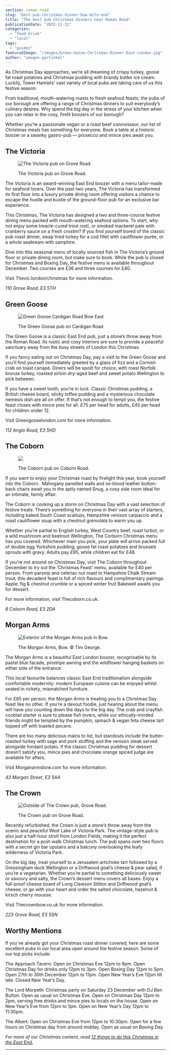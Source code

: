 ```yaml
---
section: roman-road
slug: "best-pub-christmas-dinner-bow-mile-end"
title: "The best pub Christmas dinners near Roman Road"
publicationDate: "2023-11-21"
categories: 
  - "food-drink"
  - "local"
tags: 
  - "guides"
featuredImage: "/images/Green-Goose-Christmas-Dinner-East-London.jpg"
author: "imogen-garfinkel"
---
```


As Christmas Day approaches, we’re all dreaming of crispy turkey, goose fat roast potatoes and Christmas pudding with brandy butter ice cream. Luckily, Tower Hamlets’ vast variety of local pubs are taking care of us this festive season.

From traditional, mouth-watering roasts to fresh seafood feasts, the pubs of our borough are offering a range of Christmas dinners to suit everybody’s culinary desires. Why spend the big day in the stress of your kitchen when you can relax in the cosy, firelit boozers of our borough? 

Whether you’re a passionate vegan or a roast beef connoisseur, our list of Christmas meals has something for everyone. Book a table at a historic boozer or a swanky gastro-pub — prosecco and mince pies await you. 

## **The Victoria**

<figure>

![The Victoria pub on Grove Road. ](/images/Victoria-Pub-facade-Christmas-dinner-article-1024x683.jpg)

<figcaption>

The Victoria pub on Grove Road.

</figcaption>

</figure>

The Victoria is an award-winning East End boozer with a menu tailor-made for seafood lovers. Over the past two years, The Victoria has transformed its first floor into a luxury private dining room offering visitors a chance to escape the hustle and bustle of the ground-floor pub for an exclusive bar experience.

This Christmas, The Victoria has designed a two and three-course festive dining menu packed with mouth-watering seafood options. To start, why not enjoy some treacle-cured trout rosti, or smoked mackerel pate with cranberry sauce on a fresh crostini? If you find yourself bored of the classic pub roast dinner, swap tired turkey for a cod fillet with cauliflower purée, or a whole seabream with samphire.

Dive into this seasonal menu of locally sourced fish in The Victoria’s ground floor or private dining room, but make sure to book. While the pub is closed for Christmas and Boxing Day, the festive menu is available throughout December. Two courses are £36 and three courses for £40.

Visit Thevic.london/christmas for more information.

_110 Grove Road, E3 5TH_

## **Green Goose**

<figure>

![Green Goose Cardigan Road Bow East](/images/Green-Goose-Cardigan-Road-Bow-East-London-1024x703-1-1024x703.jpg)

<figcaption>

The Green Goose pub on Cardigan Road.

</figcaption>

</figure>

The Green Goose is a classic East End pub, just a stone’s throw away from the Roman Road. Its rustic and cosy interiors are sure to provide a peaceful sanctuary away from the busy streets of London this Christmas. 

If you fancy eating out on Christmas Day, pay a visit to the Green Goose and you’ll find yourself immediately greeted by a glass of fizz and a Cornish crab on toast canapé. Diners will be spoilt for choice, with roast Norfolk bronze turkey, roasted sirloin dry-aged beef and sweet potato Wellington to pick between.

If you have a sweet tooth, you’re in luck. Classic Christmas pudding, a British cheese board, sticky toffee pudding and a mysterious chocolate nemesis dish are all on offer. If that’s not enough to tempt you, the festive feast closes with mince pies for all. £75 per head for adults, £45 per head for children under 12. 

Visit Greengooselondon.com for more information.

_112 Anglo Road, E3 5HD_

## **The Coborn**

<figure>

![](/images/the-coborn-pub-reopens-landscape-image-1024x683.jpg)

<figcaption>

The Coborn pub on Coborn Road.

</figcaption>

</figure>

If you want to enjoy your Christmas roast by firelight this year, book yourself into the Coborn.  Mahogany panelled walls and ox-blood leather button-back chairs await you in the aptly named Snug, a cosy side room ideal for an intimate, family affair. 

The Coborn is cooking up a storm on Christmas Day with a vast selection of festive treats. There’s something for everyone in their vast array of starters, including baked South Coast scallops, Hampshire venison carpaccio and a roast cauliflower soup with a chestnut gremolata to warm you up.

Whether you’re partial to English turkey, West Country beef, roast turbot, or a wild mushroom and beetroot Wellington, The Corborn Christmas menu has you covered. Whichever main you pick, your plate will arrive packed full of double egg Yorkshire pudding, goose fat roast potatoes and brussels sprouts with gravy. Adults pay £95, while children eat for £48.

If you’re not around on Christmas Day, visit The Coborn throughout December to try out the ‘Christmas Feast’ menu, available for £40 per person. From parsnip and celeriac nut roast to Hampshire Chalk Stream trout, this decadent feast is full of rich flavours and complimentary pairings. Apple, fig & chestnut crumble or a spiced winter fruit Bakewell awaits you for dessert.

For more information, visit Thecoborn.co.uk.

_8 Coborn Road, E3 2DA_

## **Morgan Arms**

<figure>

![Exterior of the Morgan Arms pub in Bow.](/images/morgan-arms-bow-exterior-1024x683.jpg)

<figcaption>

The Morgan Arms, Bow. © Tim George.

</figcaption>

</figure>

The Morgan Arms is a beautiful East London boozer, recognisable by its pastel blue facade, pinstripe awning and the wildflower hanging baskets on either side of the entrance.

This local favourite balances classic East End traditionalism alongside comfortable modernity: modern European cuisine can be enjoyed whilst seated in rickety, mismatched furniture. 

For £85 per person, the Morgan Arms is treating you to a Christmas Day feast like no other. If you’re a devout foodie, just hearing about the menu will have you counting down the days to the big day. The crab and crayfish cocktail starter is sure to please fish lovers, while our ethically-minded friends might be tempted by the pumpkin, spinach & vegan feta cheese tart topped off with toasted pecans.

There are too many delicious mains to list, but standouts include the butter-roasted turkey with sage and pork stuffing and the venison steak served alongside fondant potato. If the classic Christmas pudding for dessert doesn’t satisfy you, mince pies and chocolate orange spiced judge are available for afters.

Visit Morganarmsbow.com for more information.

_43 Morgan Street, E3 5AA_

## **The Crown**

<figure>

![Outside of The Crown pub, Grove Road.](/images/CROWN-NEW-1024x683.jpg)

<figcaption>

The Crown pub on Grove Road.

</figcaption>

</figure>

Recently refurbished, the Crown is just a stone’s throw away from the scenic and peaceful West Lake of Victoria Park. The vintage-style pub is also just a half-hour stroll from London Fields, making it the perfect destination for a post-walk Christmas lunch. The pub spans over two floors with a secret gin bar upstairs and a balcony overlooking the leafy wilderness of Victoria Park.

On the big day, treat yourself to a Jerusalem artichoke tart followed by a Gressingham duck Wellington or a Driftwood goat’s cheese & pear salad, if you’re a vegetarian. Whether you’re partial to something deliciously sweet or savoury and salty, the Crown’s dessert menu covers all bases. Enjoy a full-proof cheese board of Long Clawson Stilton and Driftwood goat’s cheese, or go with your heart and order the salted chocolate, hazelnut & kirsch cherry mousse.

Visit Thecrownbow.co.uk for more information.

_223 Grove Road, E3 5SN_

## **Worthy Mentions**

If you’ve already got your Christmas roast dinner covered, here are some excellent pubs in our local area open around the festive season. Some of our top picks include:

The Approach Tavern: Open on Christmas Eve 12pm to 9pm. Open Christmas Day for drinks only 12pm to 3pm. Open Boxing Day 12pm to 5pm. Open 27th to 30th December 12pm to 11pm. Open New Year’s Eve 12pm till late. Closed New Year’s Day. 

The Lord Morpeth: Christmas party on Saturday 23 December with DJ Ben Button. Open as usual on Christmas Eve. Open on Christmas Day 12pm to 2pm, serving free drinks and mince pies to locals on the house. Open on New Year’s Eve from 12pm to 1pm. Open on New Year’s Day 12pm to 11:30pm.

The Albert: Open on Christmas Eve from 12pm to 10:30pm. Open for a few hours on Christmas day from around midday. Open as usual on Boxing Day. 

_For more of our Christmas content, read [12 things to do this Christmas in the East End.](https://romanroadlondon.com/christmas-events-east-london/)_

[](https://romanroadlondon.com/christmas-events-east-london/)

* * *


